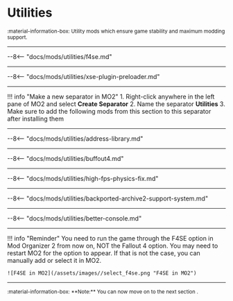 # Utilities
<small>
:material-information-box:
Utility mods which ensure game stability and maximum modding support.
</small>


---
--8<-- "docs/mods/utilities/f4se.md"

---
--8<-- "docs/mods/utilities/xse-plugin-preloader.md"


---
!!! info "Make a new separator in MO2"
    1. Right-click anywhere in the left pane of MO2 and select **Create Separator**
    2. Name the separator **Utilities**
    3. Make sure to add the following mods from this section to this separator after installing them

---
--8<-- "docs/mods/utilities/address-library.md"

---
--8<-- "docs/mods/utilities/buffout4.md"

---
--8<-- "docs/mods/utilities/high-fps-physics-fix.md"

---
--8<-- "docs/mods/utilities/backported-archive2-support-system.md"

---
--8<-- "docs/mods/utilities/better-console.md"

---

!!! info "Reminder"
    You need to run the game through the F4SE option in Mod Organizer 2 from now on, NOT the Fallout 4 option. You may need to restart MO2 for the option to appear. If that is not the case, you can manually add or select it in MO2. 

    ![F4SE in MO2](/assets/images//select_f4se.png "F4SE in MO2")

---
<small>
:material-information-box:
**Note:** You can now move on to the next section .
</small>